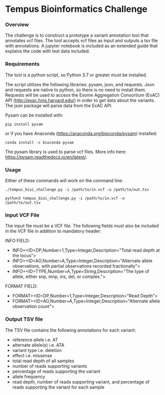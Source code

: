 # Tempus Bioinformatics Challenge
### Overview
The challenge is to construct a prototype a variant annotation tool that annotates vcf files. The tool accepts vcf files as input and outputs a tsv file with annotations. A jupyter notebook is included as an extended guide that explains the code with test data included. 

### Requirements
The tool is a python script, so Python 3.7 or greater must be installed.

The script utilizes the following libraries: pysam, json, and requests. 
Json and requests are native to python, so there is no need to install them. Requests will be used to access the Exome Aggregation Consortium (ExAC) API (http://exac.hms.harvard.edu/) in order to get data about the variants. The json package will parse data from the ExAC API.

Pysam can be installed with:
```{r eval=FALSE,echo=TRUE}
pip install pysam
```
or if you have Anaconda (https://anaconda.org/bioconda/pysam) installed:
```{r eval=False, echo=True}
conda install -c bioconda pysam
```
The pysam library is used to parse vcf files. More info here: https://pysam.readthedocs.io/en/latest/.
### Usage
Either of these commands will work on the command line:
```{r eval=FALSE,echo=TRUE}
./tempus_bioi_challenge.py -i /path/to/in.vcf -o /path/to/out.tsv
```
```{r eval=FALSE,echo=TRUE}
python3 tempus_bioi_challenge.py -i /path/to/in.vcf -o /path/to/out.tsv
```
### Input VCF File
The input file must be a VCF file. The following fields must also be included in the VCF file in addition to mandatory header:

INFO FIELD:
- INFO=<ID=DP,Number=1,Type=Integer,Description="Total read depth at the locus">
- INFO=<ID=AO,Number=A,Type=Integer,Description="Alternate allele observations, with partial observations recorded fractionally">
- INFO=<ID=TYPE,Number=A,Type=String,Description="The type of allele, either snp, mnp, ins, del, or complex.">

FORMAT FIELD:
- FORMAT=<ID=DP,Number=1,Type=Integer,Description="Read Depth">
- FORMAT=<ID=AO,Number=A,Type=Integer,Description="Alternate allele observation count">

### Output TSV file
The TSV file contains the following annotations for each variant: 
- reference allele i.e. AT
- alternate allele(s) i.e. ATA
- variant type i.e. deletion
- effect i.e. missense 
- total read depth of all samples
- number of reads supporting variants
- percentage of reads supporting the variant
- allele frequency
- read depth, number of reads supporting variant, and percentage of reads supporting the variant for each sample
